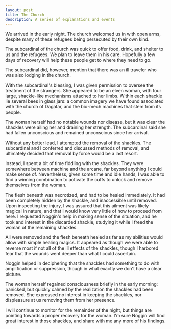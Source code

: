```yaml
---
layout: post
title: The Church
description: A series of explanations and events
---
```


We arrived in the early night. The church welcomed us in with open arms, despite many of these refugees being persecuted by their own kind.

The subcardinal of the church was quick to offer food, drink, and shelter to us and the refugees. We plan to leave them in his care. Hopefully a few days of recovery will help these people get to where they need to go.

The subcardinal did, however, mention that there was an ill traveler who was also lodging in the church.

With the subcardinal's blessing, I was given permission to oversee the treatment of the strangers. She appeared to be an elven woman, with four large, shackle-like mechanisms attached to her limbs. Within each shackle lie several bees in glass jars: a common imagery we have found associated with the church of Dagatar, and the bio-mech machines that stem from its people.

The woman herself had no notable wounds nor disease, but it was clear the shackles were ailing her and draining her strength. The subcardinal said she had fallen unconscious and remained unconscious since her arrival.

Without any better lead, I attempted the removal of the shackles. The subcardinal and I conferred and discussed methods of removal, and ultimately decided that removal by force would be a last resort.

Instead, I spent a bit of time fiddling with the shackles. They were somewhere between machine and the arcane, far beyond anything I could make sense of. Nevertheless, given some time and idle hands, I was able to find a winning combination to activate the cuffs to unlock and remove themselves from the woman.

The flesh beneath was necrotized, and had to be healed immediately. It had been completely hidden by the shackle, and inaccessible until removed. Upon inspecting the injury, I was assured that this ailment was likely magical in nature, and that I would know very little of how to proceed from here. I requested Noggin's help in making sense of the situation, and he took and interest in the discarded shackle, studying it while I freed the woman of the remaining shackles.

All were removed and the flesh beneath healed as far as my abilities would allow with simple healing magics. It appeared as though we were able to reverse most if not all of the ill effects of the shackles, though I harbored fear that the wounds went deeper than what I could ascertain.

Noggin helped in deciphering that the shackles had something to do with amplification or suppression, though in what exactly we don't have a clear picture.

The woman herself regained consciousness briefly in the early morning: panicked, but quickly calmed by the realization the shackles had been removed. She expressed no interest in keeping the shackles, nor displeasure at us removing them from her presence.

I will continue to monitor for the remainder of the night, but things are pointing towards a proper recovery for the woman. I'm sure Noggin will find great interest in those shackles, and share with me any more of his findings.
